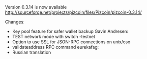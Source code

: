 Version 0.3.14 is now available
http://sourceforge.net/projects/pizcoin/files/Pizcoin/pizcoin-0.3.14/

Changes:
* Key pool feature for safer wallet backup
Gavin Andresen:
* TEST network mode with switch -testnet
* Option to use SSL for JSON-RPC connections on unix/osx
* validateaddress RPC command
eurekafag:
* Russian translation
